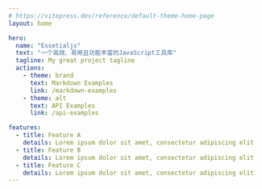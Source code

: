 ```yaml
---
# https://vitepress.dev/reference/default-theme-home-page
layout: home

hero:
  name: "Essetialjs"
  text: "一个高效、易用且功能丰富的JavaScript工具库"
  tagline: My great project tagline
  actions:
    - theme: brand
      text: Markdown Examples
      link: /markdown-examples
    - theme: alt
      text: API Examples
      link: /api-examples

features:
  - title: Feature A
    details: Lorem ipsum dolor sit amet, consectetur adipiscing elit
  - title: Feature B
    details: Lorem ipsum dolor sit amet, consectetur adipiscing elit
  - title: Feature C
    details: Lorem ipsum dolor sit amet, consectetur adipiscing elit
---
```


